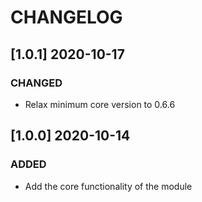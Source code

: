 # CHANGELOG

## [1.0.1] 2020-10-17

### CHANGED

- Relax minimum core version to 0.6.6

## [1.0.0] 2020-10-14

### ADDED

- Add the core functionality of the module

